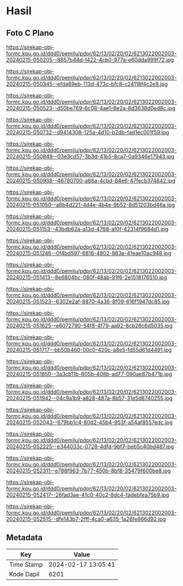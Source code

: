# Hasil

## Foto C Plano

https://sirekap-obj-formc.kpu.go.id/ddd0/pemilu/pdpr/62/13/02/20/02/6213022002003-20240215-050205--8857b44d-f422-4cb0-977a-e60dda999f72.jpg

https://sirekap-obj-formc.kpu.go.id/ddd0/pemilu/pdpr/62/13/02/20/02/6213022002003-20240215-050345--efda89eb-113d-473c-bfc8-c24118f4c2e9.jpg

https://sirekap-obj-formc.kpu.go.id/ddd0/pemilu/pdpr/62/13/02/20/02/6213022002003-20240215-050523--d50be769-6c08-4ae1-8e2a-8d3638d0ed8c.jpg

https://sirekap-obj-formc.kpu.go.id/ddd0/pemilu/pdpr/62/13/02/20/02/6213022002003-20240215-050732--d9414308-125a-4d10-b2db-fad1ec001f59.jpg

https://sirekap-obj-formc.kpu.go.id/ddd0/pemilu/pdpr/62/13/02/20/02/6213022002003-20240215-050849--03e3cd57-3b3d-41b5-8ca7-0a9346e17943.jpg

https://sirekap-obj-formc.kpu.go.id/ddd0/pemilu/pdpr/62/13/02/20/02/6213022002003-20240215-050938--46780700-a66a-4cbd-84e6-47fecb374842.jpg

https://sirekap-obj-formc.kpu.go.id/ddd0/pemilu/pdpr/62/13/02/20/02/6213022002003-20240215-051050--a6b4d221-4d4e-4b4e-9b52-8d51203bd46a.jpg

https://sirekap-obj-formc.kpu.go.id/ddd0/pemilu/pdpr/62/13/02/20/02/6213022002003-20240215-051153--43bdb62a-a13d-4768-af0f-42314f9684d1.jpg

https://sirekap-obj-formc.kpu.go.id/ddd0/pemilu/pdpr/62/13/02/20/02/6213022002003-20240215-051246--0f4bd597-6816-4802-883e-41eae10ac948.jpg

https://sirekap-obj-formc.kpu.go.id/ddd0/pemilu/pdpr/62/13/02/20/02/6213022002003-20240215-051413--8e6804bc-080f-48ab-91f6-2e1518176510.jpg

https://sirekap-obj-formc.kpu.go.id/ddd0/pemilu/pdpr/62/13/02/20/02/6213022002003-20240215-051523--6302e2af-8870-4a36-8f09-616f1947dc85.jpg

https://sirekap-obj-formc.kpu.go.id/ddd0/pemilu/pdpr/62/13/02/20/02/6213022002003-20240215-051625--e6072790-54f8-4f79-aa92-8cb26c6d5035.jpg

https://sirekap-obj-formc.kpu.go.id/ddd0/pemilu/pdpr/62/13/02/20/02/6213022002003-20240215-051717--bb50b460-00c0-420c-a8e5-fd55d61d4491.jpg

https://sirekap-obj-formc.kpu.go.id/ddd0/pemilu/pdpr/62/13/02/20/02/6213022002003-20240215-051850--3a3cb11b-805b-408b-ad77-090ae87b471b.jpg

https://sirekap-obj-formc.kpu.go.id/ddd0/pemilu/pdpr/62/13/02/20/02/6213022002003-20240215-051942--04c9a1b9-a828-487a-8b57-31e5d8740255.jpg

https://sirekap-obj-formc.kpu.go.id/ddd0/pemilu/pdpr/62/13/02/20/02/6213022002003-20240215-052043--679bb1c4-80d2-45b4-953f-a54af8557edc.jpg

https://sirekap-obj-formc.kpu.go.id/ddd0/pemilu/pdpr/62/13/02/20/02/6213022002003-20240215-052225--e344033c-0728-4dfd-9bf7-beb5c40bd487.jpg

https://sirekap-obj-formc.kpu.go.id/ddd0/pemilu/pdpr/62/13/02/20/02/6213022002003-20240215-052311--e788f963-7b77-450b-8bf8-35479f600be8.jpg

https://sirekap-obj-formc.kpu.go.id/ddd0/pemilu/pdpr/62/13/02/20/02/6213022002003-20240215-052417--26fad3ae-41c0-40c2-8dc4-fadebfea75b9.jpg

https://sirekap-obj-formc.kpu.go.id/ddd0/pemilu/pdpr/62/13/02/20/02/6213022002003-20240215-052515--dfe143b7-2fff-4ca0-a635-1a26fe866d92.jpg


## Metadata

| Key        | Value               |
| ---------- | ------------------- |
| Time Stamp | 2024-02-17 13:05:41 |
| Kode Dapil | 6201                |



